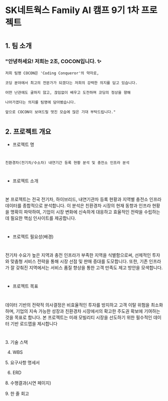 

# SK네트웍스 Family AI 캠프 9기 1차 프로젝트

#

## 1. 팀 소개

 ### "안녕하세요! 저희는 2조, COCON입니다. ✨

    저희 팀명 COCON은 'Coding Conqueror'의 약자로, 

    코딩 분야에서 최고의 전문가가 되겠다는 저희의 강력한 의지를 담고 있습니다. 

    어떤 난관에도 굴하지 않고, 끊임없이 배우고 도전하며 코딩의 정상을 향해
  
    나아가겠다는 의지를 팀명에 담아봤습니다.

    앞으로 COCON이 보여드릴 멋진 모습에 많은 기대 부탁드립니다."
#
## 2. 프로젝트 개요


 - 프로젝트 명
#
    친환경차(전기차/수소차) 내연기간 등록 현황 분석 및 충전소 인프라 분석

#
 - 프로젝트 소개
#
   본 프로젝트는 전국 전기차, 하이브리드, 내연기관차 등록 현황과 지역별 충전소 인프라 데이터를 종합적으로 분석합니다. 
   이 분석은 친환경차 시장의 현재 동향과 인프라 현황을 명확히 파악하여, 기업이 시장 변화에 신속하게 대응하고 
   효율적인 전략을 수립하는 데 필요한 핵심 인사이트를 제공합니다.
#
 - 프로젝트 필요성(배경)
#
   전기차 수요가 높은 지역과 충전 인프라가 부족한 지역을 식별함으로써, 선제적인 투자와 맞춤형 서비스 전략을 통해 
   시장 선점 및 판매 증대를 도모합니다. 
   또한, 기존 인프라가 잘 갖춰진 지역에서는 서비스 품질 향상을 통한 고객 만족도 제고 방안을 모색합니다.
#
 - 프로젝트 목표
#
   데이터 기반의 전략적 의사결정은 비효율적인 투자를 방지하고 고객 이탈 위험을 최소화하며, 
   기업의 지속 가능한 성장과 친환경차 시장에서의 확고한 주도권 확보에 기여하는 것을 목표로 합니다. 
   본 프로젝트는 미래 모빌리티 시장을 선도하기 위한 필수적인 데이터 기반 로드맵을 제시합니다

#
3. 기술 스택

4. WBS

5. 요구사항 명세서

6. ERD

8. 수행결과(시연 페이지)

9. 한 줄 회고
